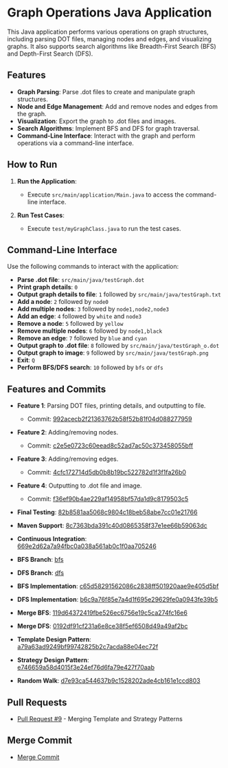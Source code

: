 # Graph Operations Java Application

This Java application performs various operations on graph structures, including parsing DOT files, managing nodes and edges, and visualizing graphs. It also supports search algorithms like Breadth-First Search (BFS) and Depth-First Search (DFS).

## Features

- **Graph Parsing**: Parse .dot files to create and manipulate graph structures.
- **Node and Edge Management**: Add and remove nodes and edges from the graph.
- **Visualization**: Export the graph to .dot files and images.
- **Search Algorithms**: Implement BFS and DFS for graph traversal.
- **Command-Line Interface**: Interact with the graph and perform operations via a command-line interface.

## How to Run

1. **Run the Application**:
   - Execute `src/main/application/Main.java` to access the command-line interface.

2. **Run Test Cases**:
   - Execute `test/myGraphClass.java` to run the test cases.

## Command-Line Interface

Use the following commands to interact with the application:

- **Parse .dot file**: `src/main/java/testGraph.dot`
- **Print graph details**: `0`
- **Output graph details to file**: `1` followed by `src/main/java/testGraph.txt`
- **Add a node**: `2` followed by `node0`
- **Add multiple nodes**: `3` followed by `node1,node2,node3`
- **Add an edge**: `4` followed by `white` and `node3`
- **Remove a node**: `5` followed by `yellow`
- **Remove multiple nodes**: `6` followed by `node1,black`
- **Remove an edge**: `7` followed by `blue` and `cyan`
- **Output graph to .dot file**: `8` followed by `src/main/java/testGraph_o.dot`
- **Output graph to image**: `9` followed by `src/main/java/testGraph.png`
- **Exit**: `Q`
- **Perform BFS/DFS search**: `10` followed by `bfs` or `dfs`

## Features and Commits

- **Feature 1**: Parsing DOT files, printing details, and outputting to file.
  - Commit: [992acecb2f21363762b58f52b81f04d088277959](https://github.com/Divy2000/CSE464_2023_dpate164/commit/992acecb2f21363762b58f52b81f04d088277959)
  
- **Feature 2**: Adding/removing nodes.
  - Commit: [c2e5e0723c60eead8c52ad7ac50c373458055bff](https://github.com/Divy2000/CSE464_2023_dpate164/commit/c2e5e0723c60eead8c52ad7ac50c373458055bff)
  
- **Feature 3**: Adding/removing edges.
  - Commit: [4cfc172714d5db0b8b19bc522782d1f3f1fa26b0](https://github.com/Divy2000/CSE464_2023_dpate164/commit/4cfc172714d5db0b8b19bc522782d1f3f1fa26b0)
  
- **Feature 4**: Outputting to .dot file and image.
  - Commit: [f36ef90b4ae229af14958bf57da1d9c8179503c5](https://github.com/Divy2000/CSE464_2023_dpate164/commit/f36ef90b4ae229af14958bf57da1d9c8179503c5)
  
- **Final Testing**: [82b8581aa5068c9804c18beb58abe7cc01e21766](https://github.com/Divy2000/CSE464_2023_dpate164/commit/82b8581aa5068c9804c18beb58abe7cc01e21766)
  
- **Maven Support**: [8c7363bda391c40d0865358f37e1ee66b59063dc](https://github.com/Divy2000/CSE464_2023_dpate164/commit/8c7363bda391c40d0865358f37e1ee66b59063dc)
  
- **Continuous Integration**: [669e2d62a7a94fbc0a038a561ab0c1f0aa705246](https://github.com/Divy2000/CSE464_2023_dpate164/commit/669e2d62a7a94fbc0a038a561ab0c1f0aa705246)

- **BFS Branch**: [bfs](https://github.com/Divy2000/CSE464_2023_dpate164/tree/bfs)
- **DFS Branch**: [dfs](https://github.com/Divy2000/CSE464_2023_dpate164/tree/dfs)

- **BFS Implementation**: [c65d58291562086c2838ff501920aae9e405d5bf](https://github.com/Divy2000/CSE464_2023_dpate164/commit/c65d58291562086c2838ff501920aae9e405d5bf)
- **DFS Implementation**: [b6c9a76f85e7a4d1f695e29629fe0a0943fe39b5](https://github.com/Divy2000/CSE464_2023_dpate164/commit/b6c9a76f85e7a4d1f695e29629fe0a0943fe39b5)
- **Merge BFS**: [119d64372419fbe526ec6756e19c5ca274fc16e6](https://github.com/Divy2000/CSE464_2023_dpate164/commit/119d64372419fbe526ec6756e19c5ca274fc16e6)
- **Merge DFS**: [0192df91cf231a6e8ce38f5ef6508d49a49af2bc](https://github.com/Divy2000/CSE464_2023_dpate164/commit/0192df91cf231a6e8ce38f5ef6508d49a49af2bc)

- **Template Design Pattern**: [a79a63ad9249bf99742825b2c7acda88e04ec72f](https://github.com/Divy2000/CSE464_2023_dpate164/commit/a79a63ad9249bf99742825b2c7acda88e04ec72f)

- **Strategy Design Pattern**: [e746659a58d4015f3e24ef76d6fa79e427f70aab](https://github.com/Divy2000/CSE464_2023_dpate164/commit/e746659a58d4015f3e24ef76d6fa79e427f70aab)

- **Random Walk**: [d7e93ca544637b9c1528202ade4cb161e1ccd803](https://github.com/Divy2000/CSE464_2023_dpate164/commit/d7e93ca544637b9c1528202ade4cb161e1ccd803)

## Pull Requests

- [Pull Request #9](https://github.com/Divy2000/CSE464_2023_dpate164/pull/9) - Merging Template and Strategy Patterns

## Merge Commit

- [Merge Commit](https://github.com/Divy2000/CSE464_2023_dpate164/commit/7360518dec1145f87e982e6ff47789019a6761e9)
